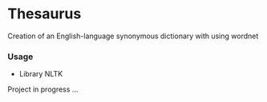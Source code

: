 # Thesaurus
Creation of an English-language synonymous dictionary with using wordnet

### Usage
- Library NLTK 

Project in progress ...
